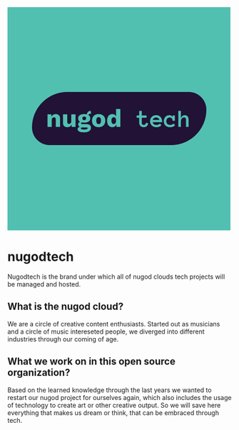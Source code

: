 
![nugod tech logo](/nugod-tech-logo.png?raw=true "nugod tech logo")

# nugodtech
Nugodtech is the brand under which all of nugod clouds tech projects will be managed and hosted. 

## What is the nugod cloud?
We are a circle of creative content enthusiasts. Started out as musicians and a circle of music intereseted people, we diverged into different industries through our coming of age. 

## What we work on in this open source organization?
Based on the learned knowledge through the last years we wanted to restart our nugod project for ourselves again, which also includes the usage of technology to create art or other creative output. So we will save here everything that makes us dream or think, that can be embraced through tech. 
